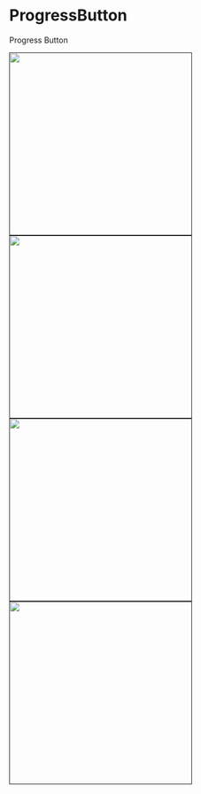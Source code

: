 # ProgressButton
Progress Button 

   <div align="start">
   <a target="_blank" rel="noopener noreferrer" href="">
     <img src="https://user-images.githubusercontent.com/54734868/175780479-3e5dd0ce-8f99-46f2-a7d5-642a092ab900.png" width="330" style="max-width: 100%;"></a>
  </div>

<div align="start">
   <a target="_blank" rel="noopener noreferrer" href="">
     <img src="https://user-images.githubusercontent.com/54734868/175780476-006db425-e5bf-4472-8d96-124c6bd17d9e.png" width="330" style="max-width: 100%;"></a>
  </div>
  
  <div align="start">
   <a target="_blank" rel="noopener noreferrer" href="">
     <img src="https://user-images.githubusercontent.com/54734868/175780477-d447ac61-a56b-41d2-a6c0-877d4faacba4.png" width="330" style="max-width: 100%;"></a>
  </div>
  <div align="start">
   <a target="_blank" rel="noopener noreferrer" href="">
     <img src="https://user-images.githubusercontent.com/54734868/175780475-5f2ed382-8955-4c63-94b0-17de19c4ed89.png" width="330" style="max-width: 100%;"></a>
  </div>
